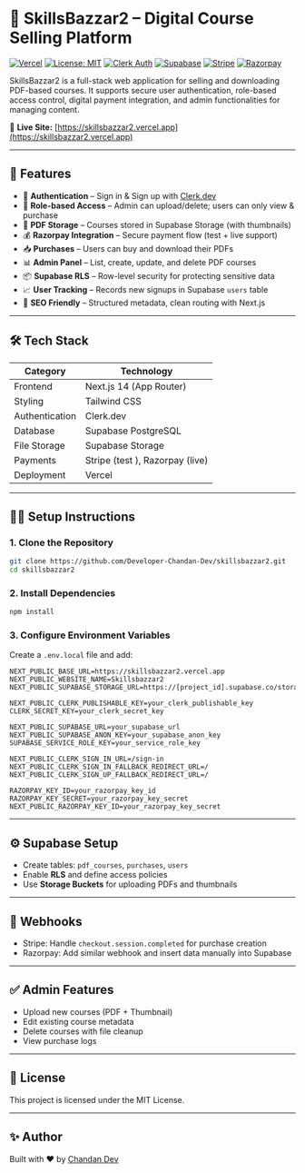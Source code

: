 # 📘 SkillsBazzar2 – Digital Course Selling Platform

[![Vercel](https://img.shields.io/badge/Deployed%20on-Vercel-000?logo=vercel)](https://skillsbazzar2.vercel.app)
[![License: MIT](https://img.shields.io/badge/License-MIT-yellow.svg)](https://opensource.org/licenses/MIT)
[![Clerk Auth](https://img.shields.io/badge/Auth-Clerk-blueviolet)](https://clerk.dev)
[![Supabase](https://img.shields.io/badge/Backend-Supabase-3ecf8e)](https://supabase.com)
[![Stripe](https://img.shields.io/badge/Payments-Stripe-blue)](https://stripe.com)
[![Razorpay](https://img.shields.io/badge/Payments-Razorpay-3776ab)](https://razorpay.com)

SkillsBazzar2 is a full-stack web application for selling and downloading PDF-based courses. It supports secure user authentication, role-based access control, digital payment integration, and admin functionalities for managing content.

🔗 **Live Site:** [https://skillsbazzar2.vercel.app](https://skillsbazzar2.vercel.app)

---

## 📌 Features

- 🔐 **Authentication** – Sign in & Sign up with [Clerk.dev](https://clerk.dev)
- 🎫 **Role-based Access** – Admin can upload/delete; users can only view & purchase
- 📄 **PDF Storage** – Courses stored in Supabase Storage (with thumbnails)
- 💰 **Razorpay Integration** – Secure payment flow (test + live support)
- 📥 **Purchases** – Users can buy and download their PDFs
- 📊 **Admin Panel** – List, create, update, and delete PDF courses
- 📦 **Supabase RLS** – Row-level security for protecting sensitive data
- 📈 **User Tracking** – Records new signups in Supabase `users` table
- 📄 **SEO Friendly** – Structured metadata, clean routing with Next.js

---

## 🛠 Tech Stack

| Category       | Technology              |
|----------------|-------------------------|
| Frontend       | Next.js 14 (App Router) |
| Styling        | Tailwind CSS            |
| Authentication | Clerk.dev               |
| Database       | Supabase PostgreSQL     |
| File Storage   | Supabase Storage        |
| Payments       | Stripe (test ), Razorpay (live) |
| Deployment     | Vercel                  |

---

## 🧑‍💻 Setup Instructions

### 1. Clone the Repository

```bash
git clone https://github.com/Developer-Chandan-Dev/skillsbazzar2.git
cd skillsbazzar2
```

### 2. Install Dependencies

```bash
npm install
```

### 3. Configure Environment Variables

Create a `.env.local` file and add:

```env
NEXT_PUBLIC_BASE_URL=https://skillsbazzar2.vercel.app
NEXT_PUBLIC_WEBSITE_NAME=Skillsbazzar2
NEXT_PUBLIC_SUPABASE_STORAGE_URL=https://[project_id].supabase.co/storage/v1/object/public/[bucket_name]/[file_path]

NEXT_PUBLIC_CLERK_PUBLISHABLE_KEY=your_clerk_publishable_key
CLERK_SECRET_KEY=your_clerk_secret_key

NEXT_PUBLIC_SUPABASE_URL=your_supabase_url
NEXT_PUBLIC_SUPABASE_ANON_KEY=your_supabase_anon_key
SUPABASE_SERVICE_ROLE_KEY=your_service_role_key

NEXT_PUBLIC_CLERK_SIGN_IN_URL=/sign-in
NEXT_PUBLIC_CLERK_SIGN_IN_FALLBACK_REDIRECT_URL=/
NEXT_PUBLIC_CLERK_SIGN_UP_FALLBACK_REDIRECT_URL=/

RAZORPAY_KEY_ID=your_razorpay_key_id
RAZORPAY_KEY_SECRET=your_razorpay_key_secret
NEXT_PUBLIC_RAZORPAY_KEY_ID=your_razorpay_key_secret
```

---

## ⚙️ Supabase Setup

- Create tables: `pdf_courses`, `purchases`, `users`
- Enable **RLS** and define access policies
- Use **Storage Buckets** for uploading PDFs and thumbnails

---

## 🔁 Webhooks

- Stripe: Handle `checkout.session.completed` for purchase creation
- Razorpay: Add similar webhook and insert data manually into Supabase

---

## ✅ Admin Features

- Upload new courses (PDF + Thumbnail)
- Edit existing course metadata
- Delete courses with file cleanup
- View purchase logs

---

## 🧾 License

This project is licensed under the MIT License.

---

## ✨ Author

Built with ❤️ by [Chandan Dev](https://github.com/Developer-Chandan-Dev)
